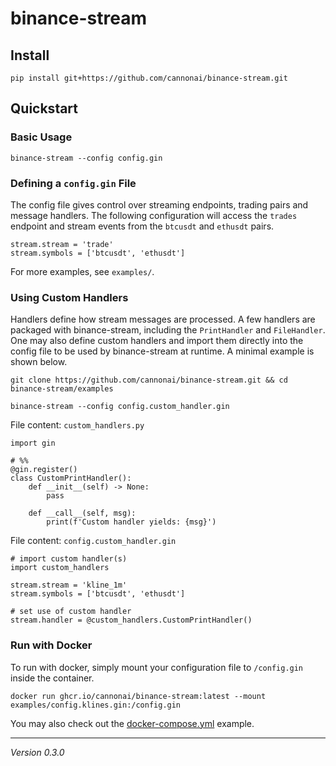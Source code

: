 # binance-stream

## Install

```
pip install git+https://github.com/cannonai/binance-stream.git
```

## Quickstart

### Basic Usage

```
binance-stream --config config.gin
```


### Defining a `config.gin` File

The config file gives control over streaming endpoints, trading pairs and message handlers. 
The following configuration will access the `trades` endpoint and stream events from the `btcusdt` and `ethusdt` pairs. 

```
stream.stream = 'trade'
stream.symbols = ['btcusdt', 'ethusdt']
```

For more examples, see `examples/`.


### Using Custom Handlers

Handlers define how stream messages are processed. A few handlers are packaged with binance-stream, including the `PrintHandler` and `FileHandler`. 
One may also define custom handlers and import them directly into the config file to be used by binance-stream at runtime. A minimal example is shown below. 

```
git clone https://github.com/cannonai/binance-stream.git && cd binance-stream/examples
```

```
binance-stream --config config.custom_handler.gin
```

File content: `custom_handlers.py`
```
import gin

# %%
@gin.register()
class CustomPrintHandler():
    def __init__(self) -> None:
        pass
    
    def __call__(self, msg):
        print(f'Custom handler yields: {msg}')
```

File content: `config.custom_handler.gin`
```
# import custom handler(s)
import custom_handlers

stream.stream = 'kline_1m'
stream.symbols = ['btcusdt', 'ethusdt']

# set use of custom handler
stream.handler = @custom_handlers.CustomPrintHandler()
```

### Run with Docker

To run with docker, simply mount your configuration file to `/config.gin` inside the container. 

```
docker run ghcr.io/cannonai/binance-stream:latest --mount examples/config.klines.gin:/config.gin
```

You may also check out the [docker-compose.yml](https://github.com/cannonai/binance-stream/blob/main/docker-compose.yml) example. 

---

*Version 0.3.0*